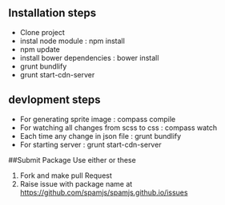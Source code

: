 ## Installation steps

* Clone project
* instal node module : npm install
* npm update
* install bower dependencies : bower install
* grunt bundlify
* grunt start-cdn-server

## devlopment steps

* For generating sprite image : compass compile
* For watching all changes from scss to css : compass watch
* Each time any change in json file : grunt bundlify
* For starting server : grunt start-cdn-server

##Submit Package
Use either or these
1) Fork and make pull Request 
2) Raise issue with package name at 
https://github.com/spamjs/spamjs.github.io/issues